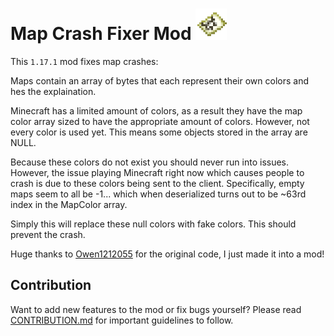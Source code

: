 # Map Crash Fixer Mod <img src="https://raw.githubusercontent.com/TechStreetDev/Map-Crash-Fixer-Mod/1.17.1/src/main/resources/assets/mapfixer/icon.png" width="50" height="50"/>
This `1.17.1` mod fixes map crashes:

Maps contain an array of bytes that each represent their own colors and hes the explaination.

Minecraft has a limited amount of colors, as a result they have the map color array
sized to have the appropriate amount of colors.
However, not every color is used yet. This means some objects stored in the array
are NULL.

Because these colors do not exist you should never run into issues.
However, the issue playing Minecraft right now which causes people to crash is
due to these colors being sent to the client. Specifically, empty maps seem to all be
-1... which when deserialized turns out to be ~63rd index in the MapColor array.

Simply this will replace these null colors with fake colors. This should prevent the crash.

Huge thanks to [Owen1212055](https://github.com/Owen1212055) for the original code, I just made it into a mod!

## Contribution

Want to add new features to the mod or fix bugs yourself? Please read [CONTRIBUTION.md](CONTRIBUTION.md) for important guidelines to follow.
